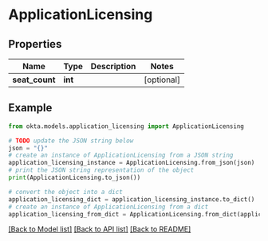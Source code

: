 # ApplicationLicensing


## Properties

Name | Type | Description | Notes
------------ | ------------- | ------------- | -------------
**seat_count** | **int** |  | [optional] 

## Example

```python
from okta.models.application_licensing import ApplicationLicensing

# TODO update the JSON string below
json = "{}"
# create an instance of ApplicationLicensing from a JSON string
application_licensing_instance = ApplicationLicensing.from_json(json)
# print the JSON string representation of the object
print(ApplicationLicensing.to_json())

# convert the object into a dict
application_licensing_dict = application_licensing_instance.to_dict()
# create an instance of ApplicationLicensing from a dict
application_licensing_from_dict = ApplicationLicensing.from_dict(application_licensing_dict)
```
[[Back to Model list]](../README.md#documentation-for-models) [[Back to API list]](../README.md#documentation-for-api-endpoints) [[Back to README]](../README.md)


